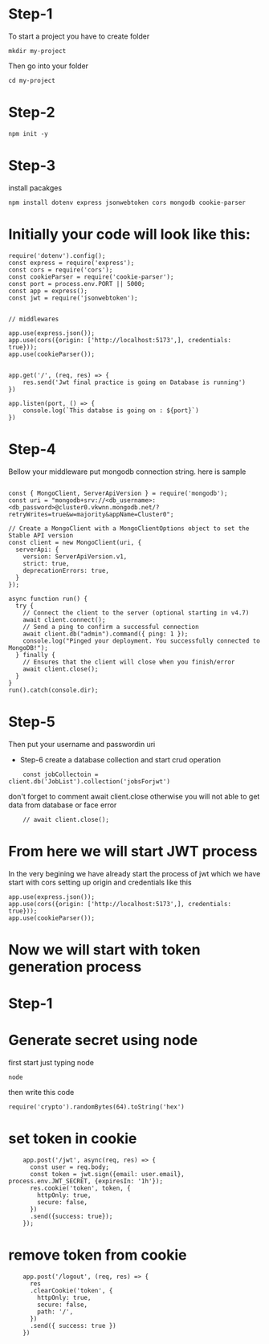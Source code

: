 # Step-1
To start a project you have to create folder
```
mkdir my-project
```
Then go into your folder
```
cd my-project
```
# Step-2

```
npm init -y
```
# Step-3
install pacakges
```
npm install dotenv express jsonwebtoken cors mongodb cookie-parser
```

# Initially your code will look like this:
```
require('dotenv').config();
const express = require('express');
const cors = require('cors');
const cookieParser = require('cookie-parser');
const port = process.env.PORT || 5000;
const app = express();
const jwt = require('jsonwebtoken');


// middlewares

app.use(express.json());
app.use(cors({origin: ['http://localhost:5173',], credentials: true}));
app.use(cookieParser());


app.get('/', (req, res) => {
    res.send('Jwt final practice is going on Database is running')
})

app.listen(port, () => {
    console.log(`This databse is going on : ${port}`)
})
```

# Step-4
Bellow your middleware put mongodb connection string.
here is sample
```

const { MongoClient, ServerApiVersion } = require('mongodb');
const uri = "mongodb+srv://<db_username>:<db_password>@cluster0.vkwnn.mongodb.net/?retryWrites=true&w=majority&appName=Cluster0";

// Create a MongoClient with a MongoClientOptions object to set the Stable API version
const client = new MongoClient(uri, {
  serverApi: {
    version: ServerApiVersion.v1,
    strict: true,
    deprecationErrors: true,
  }
});

async function run() {
  try {
    // Connect the client to the server	(optional starting in v4.7)
    await client.connect();
    // Send a ping to confirm a successful connection
    await client.db("admin").command({ ping: 1 });
    console.log("Pinged your deployment. You successfully connected to MongoDB!");
  } finally {
    // Ensures that the client will close when you finish/error
    await client.close();
  }
}
run().catch(console.dir);

```

# Step-5
Then put your username and passwordin uri

* Step-6 
create a database collection and start crud operation
```
    const jobCollectoin = client.db('JobList').collection('jobsForjwt')
```
don't forget to comment await client.close otherwise you will not able to get data from database or face error
```
    // await client.close();
```

# From here we will start JWT process

In the very begining we have already start the process of jwt which we have start with cors setting up origin and credentials like this

```
app.use(express.json());
app.use(cors({origin: ['http://localhost:5173',], credentials: true}));
app.use(cookieParser());
```

# Now we will start with token generation process

# Step-1
# Generate secret using node 
first start just typing node
```
node
```
then write this code
```
require('crypto').randomBytes(64).toString('hex')
```
# set token in cookie

```
    app.post('/jwt', async(req, res) => {
      const user = req.body;
      const token = jwt.sign({email: user.email}, process.env.JWT_SECRET, {expiresIn: '1h'});
      res.cookie('token', token, {
        httpOnly: true,
        secure: false,
      })
      .send({success: true});
    });

```

# remove token from cookie

```
    app.post('/logout', (req, res) => {
      res
      .clearCookie('token', {
        httpOnly: true,
        secure: false,
        path: '/',
      })
      .send({ success: true })
    })
```